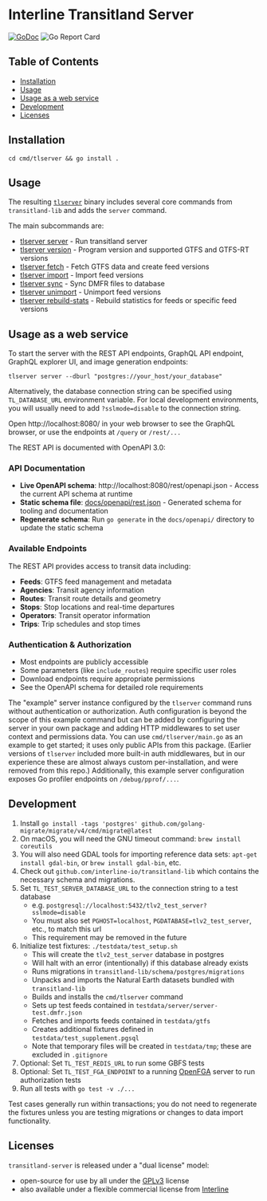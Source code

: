 # Interline Transitland Server <!-- omit in toc -->

[![GoDoc](https://godoc.org/github.com/interline-io/transitland-server?status.svg)](https://godoc.org/github.com/interline-io/transitland-server) ![Go Report Card](https://goreportcard.com/badge/github.com/interline-io/transitland-server)

## Table of Contents <!-- omit in toc -->
<!-- to update use https://marketplace.visualstudio.com/items?itemName=yzhang.markdown-all-in-one -->
- [Installation](#installation)
- [Usage](#usage)
- [Usage as a web service](#usage-as-a-web-service)
- [Development](#development)
- [Licenses](#licenses)


## Installation

`cd cmd/tlserver && go install .`

## Usage

The resulting [`tlserver`](docs/cli/tlserver.md) binary includes several core commands from `transitland-lib` and adds the `server` command.

The main subcommands are:
* [tlserver server](docs/cli/tlserver_server.md)	 - Run transitland server
* [tlserver version](docs/cli/tlserver_version.md)	 - Program version and supported GTFS and GTFS-RT versions
* [tlserver fetch](docs/cli/tlserver_fetch.md)	 - Fetch GTFS data and create feed versions
* [tlserver import](docs/cli/tlserver_import.md)	 - Import feed versions
* [tlserver sync](docs/cli/tlserver_sync.md)	 - Sync DMFR files to database
* [tlserver unimport](docs/cli/tlserver_unimport.md)	 - Unimport feed versions
* [tlserver rebuild-stats](docs/cli/tlserver_rebuild-stats.md)	 - Rebuild statistics for feeds or specific feed versions

## Usage as a web service

To start the server with the REST API endpoints, GraphQL API endpoint, GraphQL explorer UI, and image generation endpoints:

```
tlserver server --dburl "postgres://your_host/your_database"
```

Alternatively, the database connection string can be specified using `TL_DATABASE_URL` environment variable. For local development environments, you will usually need to add `?sslmode=disable` to the connection string.

Open http://localhost:8080/ in your web browser to see the GraphQL browser, or use the endpoints at `/query` or `/rest/...`

The REST API is documented with OpenAPI 3.0:

### API Documentation
- **Live OpenAPI schema**: http://localhost:8080/rest/openapi.json - Access the current API schema at runtime
- **Static schema file**: [docs/openapi/rest.json](docs/openapi/rest.json) - Generated schema for tooling and documentation
- **Regenerate schema**: Run `go generate` in the `docs/openapi/` directory to update the static schema

### Available Endpoints
The REST API provides access to transit data including:
- **Feeds**: GTFS feed management and metadata
- **Agencies**: Transit agency information
- **Routes**: Transit route details and geometry
- **Stops**: Stop locations and real-time departures
- **Operators**: Transit operator information
- **Trips**: Trip schedules and stop times

### Authentication & Authorization
- Most endpoints are publicly accessible
- Some parameters (like `include_routes`) require specific user roles
- Download endpoints require appropriate permissions
- See the OpenAPI schema for detailed role requirements

The "example" server instance configured by the  `tlserver` command runs without authentication or authorization. Auth configuration is beyond the scope of this example command but can be added by configuring the server in your own package and adding HTTP middlewares to set user context and permissions data. You can use `cmd/tlserver/main.go` as an example to get started; it uses only public APIs from this package. (Earlier versions of `tlserver` included more built-in auth middlewares, but in our experience these are almost always custom per-installation, and were removed from this repo.) Additionally, this example server configuration exposes Go profiler endpoints on `/debug/pprof/...`. 

## Development

1. Install `go install -tags 'postgres' github.com/golang-migrate/migrate/v4/cmd/migrate@latest`
2. On macOS, you will need the GNU timeout command: `brew install coreutils`
3. You will also need GDAL tools for importing reference data sets: `apt-get install gdal-bin`, or `brew install gdal-bin`, etc.
4. Check out `github.com/interline-io/transitland-lib` which contains the necessary schema and migrations.
5. Set `TL_TEST_SERVER_DATABASE_URL` to the connection string to a test database
   - e.g. `postgresql://localhost:5432/tlv2_test_server?sslmode=disable`
   - You must also set `PGHOST=localhost`, `PGDATABASE=tlv2_test_server`, etc., to match this url
   - This requirement may be removed in the future
1. Initialize test fixtures: `./testdata/test_setup.sh`
   - This will create the `tlv2_test_server` database in postgres
   - Will halt with an error (intentionally) if this database already exists
   - Runs migrations in `transitland-lib/schema/postgres/migrations`
   - Unpacks and imports the Natural Earth datasets bundled with `transitland-lib`
   - Builds and installs the `cmd/tlserver` command
   - Sets up test feeds contained in `testdata/server/server-test.dmfr.json`
   - Fetches and imports feeds contained in `testdata/gtfs`
   - Creates additional fixtures defined in `testdata/test_supplement.pgsql`
   - Note that temporary files will be created in `testdata/tmp`; these are excluded in `.gitignore`
2. Optional: Set `TL_TEST_REDIS_URL` to run some GBFS tests
3. Optional: Set `TL_TEST_FGA_ENDPOINT` to a running [OpenFGA](https://github.com/openfga/openfga) server to run authorization tests
4. Run all tests with `go test -v ./...`

Test cases generally run within transactions; you do not need to regenerate the fixtures unless you are testing migrations or changes to data import functionality.
  
## Licenses

`transitland-server` is released under a "dual license" model:

- open-source for use by all under the [GPLv3](LICENSE) license
- also available under a flexible commercial license from [Interline](mailto:info@interline.io)


